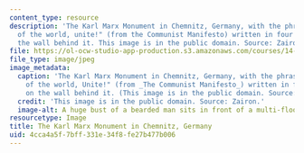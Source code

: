 ```yaml
---
content_type: resource
description: 'The Karl Marx Monument in Chemnitz, Germany, with the phrase "Workers
  of the world, unite!" (from the Communist Manifesto) written in four languages on
  the wall behind it. This image is in the public domain. Source: Zairon.'
file: https://ol-ocw-studio-app-production.s3.amazonaws.com/courses/14-72-capitalism-and-its-critics-fall-2013/4cca4a5f7bff331e34f8fe27b477b006_14-72f13.jpg
file_type: image/jpeg
image_metadata:
  caption: 'The Karl Marx Monument in Chemnitz, Germany, with the phrase "Workers
    of the world, Unite!" (from _The Communist Manifesto_) written in four languages
    on the wall behind it. (This image is in the public domain. Source: [Zairon](http://commons.wikimedia.org/wiki/File:Chemnitz_Karl-Marx-Denkmal_2.JPEG).)'
  credit: 'This image is in the public domain. Source: Zairon.'
  image-alt: A huge bust of a bearded man sits in front of a multi-floored building.
resourcetype: Image
title: The Karl Marx Monument in Chemnitz, Germany
uid: 4cca4a5f-7bff-331e-34f8-fe27b477b006
---
```

